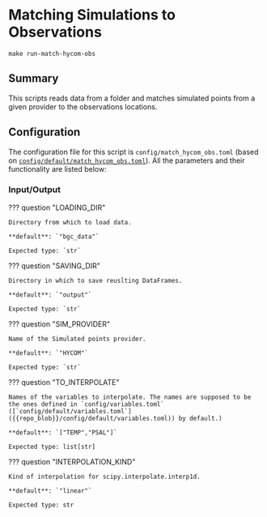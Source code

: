 # Matching Simulations to Observations

`make run-match-hycom-obs`
## Summary

This scripts reads data from a folder and matches simulated points from a given provider to the observations locations.

## Configuration

The configuration file for this script is `config/match_hycom_obs.toml` (based on [`config/default/match_hycom_obs.toml`]({{repo_blob}}/config/default/match_hycom_obs.toml)). All the parameters and their functionality are listed below:
### **Input/Output**
??? question "LOADING_DIR"

    Directory from which to load data.

    **default**: `"bgc_data"`

    Expected type: `str`

??? question "SAVING_DIR"

    Directory in which to save reuslting DataFrames.

    **default**: `"output"`

    Expected type: `str`

??? question "SIM_PROVIDER"

    Name of the Simulated points provider.

    **default**: `"HYCOM"`

    Expected type: `str`

??? question "TO_INTERPOLATE"

    Names of the variables to interpolate. The names are supposed to be the ones defined in `config/variables.toml` ([`config/default/variables.toml`]({{repo_blob}}/config/default/variables.toml)) by default.)

    **default**: `["TEMP","PSAL"]`

    Expected type: list[str]

??? question "INTERPOLATION_KIND"

    Kind of interpolation for scipy.interpolate.interp1d.

    **default**: `"linear"`

    Expected type: str
